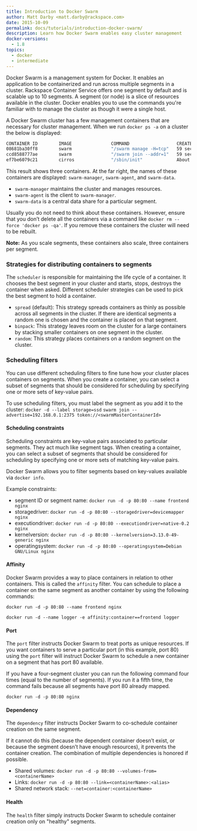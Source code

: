 ```yaml
---
title: Introduction to Docker Swarm
author: Matt Darby <matt.darby@rackspace.com>
date: 2015-10-09
permalink: docs/tutorials/introduction-docker-swarm/
description: Learn how Docker Swarm enables easy cluster management
docker-versions:
  - 1.8
topics:
  - docker
  - intermediate
---
```


Docker Swarm is a management system for Docker. It enables an application to be containerized and run across multiple segments in a cluster. Rackspace Container Service offers one segment by default and is scalable up to 10 segments. A segment (or node) is a slice of resources available in the cluster. Docker enables you to use the commands you're familiar with to manage the cluster as though it were a single host.

A Docker Swarm cluster has a few management containers that are necessary for cluster management. When we run `docker ps -a` on a cluster the below is displayed:

```bash
CONTAINER ID        IMAGE               COMMAND                  CREATED              STATUS              PORTS                                    NAMES
08681ba30ff8        swarm               "/swarm manage -H=tcp"   59 seconds ago       Up 58 seconds       2375/tcp, 104.130.0.172:2376->2376/tcp   e02b0e2f-0330-4957-8e3f-efce52db29cd-n1/swarm-manager
ccd8588777ae        swarm               "/swarm join --addr=1"   59 seconds ago       Up 58 seconds       2375/tcp                                 e02b0e2f-0330-4957-8e3f-efce52db29cd-n1/swarm-agent
ef7be6079c21        cirros              "/sbin/init"             About a minute ago                                                                e02b0e2f-0330-4957-8e3f-efce52db29cd-n1/swarm-data
```

This result shows three containers. At the far right, the names of these containers are displayed: `swarm-manager`, `swarm-agent`, and `swarm-data`.

* `swarm-manager` maintains the cluster and manages resources.
* `swarm-agent` is the client to `swarm-manager`.
* `swarm-data` is a central data share for a particular segment.

Usually you do not need to think about these containers. However, ensure that you don’t delete all the containers via a command like `docker rm --force 'docker ps -qa'`. If you remove these containers the cluster will need to be rebuilt.

**Note:** As you scale segments, these containers also scale, three containers per segment.

### Strategies for distributing containers to segments
The `scheduler` is responsible for maintaining the life cycle of a container. It chooses the best segment in your cluster and starts, stops, destroys the container when asked.
Different scheduler strategies can be used to pick the best segment to hold a container.

* `spread` (default): This strategy spreads containers as thinly as possible across all segments in the cluster.
  If there are identical segments a random one is chosen and the container is placed on that segment.
* `binpack`: This strategy leaves room on the cluster for a large containers by stacking smaller containers on one segment in the cluster.
* `random`: This strategy places containers on a random segment on the cluster.

### Scheduling filters

You can use different scheduling filters to fine tune how your cluster places containers on segments.
When you create a container, you can select a subset of segments that should be considered for scheduling by specifying one or more sets of key-value pairs.

To use scheduling filters, you must label the segment as you add it to the cluster:
`docker -d --label storage=ssd`
`swarm join --advertise=192.168.0.1:2375 token://<swarmMasterContainerId>`

#### Scheduling constraints

Scheduling constraints are key-value pairs associated to particular segments. They act much like segment tags.
When creating a container, you can select a subset of segments that should be considered for scheduling by specifying one or more sets of matching key-value pairs.

Docker Swarm allows you to filter segments based on key-values available via `docker info`.

Example constraints:
* segment ID or segment name: `docker run -d -p 80:80 --name frontend nginx`
* storagedriver: `docker run -d -p 80:80 --storagedriver=devicemapper nginx`
* executiondriver: `docker run -d -p 80:80 --executiondriver=native-0.2 nginx`
* kernelversion: `docker run -d -p 80:80 --kernelversion=3.13.0-49-generic nginx`
* operatingsystem: `docker run -d -p 80:80 --operatingsystem=Debian GNU/Linux nginx`


#### Affinity

Docker Swarm provides a way to place containers in relation to other containers. This is called the `affinity` filter. You can schedule to place a container on the same segment as another container by using the following commands:

`docker run -d -p 80:80 --name frontend nginx`

`docker run -d --name logger -e affinity:container==frontend logger`

#### Port

The `port` filter instructs Docker Swarm to treat ports as unique resources. If you want containers to serve a particular port (in this example, port 80) using the `port` filter will instruct Docker Swarm to schedule a new container on a segment that has port 80 available.

If you have a four-segment cluster you can run the following command four times (equal to the number of segments). If you run it a fifth time, the command fails because all segments have port 80 already mapped.

`docker run -d -p 80:80 nginx`

#### Dependency

The `dependency` filter instructs Docker Swarm to co-schedule container creation on the same segment.

If it cannot do this (because the dependent container doesn’t exist, or because the segment doesn’t have enough resources), it prevents the container creation. The combination of multiple dependencies is honored if possible.

* Shared volumes: `docker run -d -p 80:80 --volumes-from=<containerName>`
* Links: `docker run -d -p 80:80 --link=<containerName>:<alias>`
* Shared network stack: `--net=container:<containerName>`


#### Health

The `health` filter simply instructs Docker Swarm to schedule container creation only on "healthy" segments.
